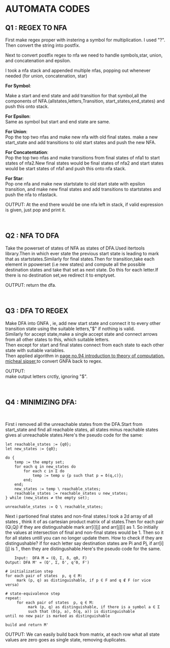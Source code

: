# AUTOMATA CODES

## Q1 : REGEX TO NFA
First make regex proper with instering a symbol for multiplication. I used "?". Then convert the string into postfix.

Next to convert postfix regex to nfa we need to handle symbols,star, union, and concatenation and epsilon.

I took a nfa stack and appended multiple nfas, popping out whenever needed (for union, concatenation, star)

<b>For Symbol</b>:<br>
    
Make a start and end state and add transition for that symbol,all the components of NFA.(allstates,letters,Transition, start_states,end_states) and push this onto stack.

<b>For Epsilon</b>:<br>
    Same as symbol but start and end state are same.

<b>For Union</b>:<br>
    Pop the top two nfas and make new nfa with old final states.
    make a new start_state and add transitions to old start states and push the new NFA.

<b>For Concatentation</b>:<br>
    Pop the top two nfas and make transitions from final states of nfa1 to start states of nfa2.New final states would be final states of nfa2 and start states would be start states of nfa1 and push this onto nfa stack.



<b>For Star</b>:<br>
    Pop one nfa and make new startstate to old start state with epsilon transition, and make new final states and add transitions to startstates and push the nfa to nfastack.

OUTPUT:
  At the end there would be one nfa left in stack, if valid expression is given, just pop and print it.

   
<br>

## Q2 : NFA TO DFA

Take the powerset of states of NFA as states of DFA.Used itertools library.Then in which ever state the previous start state is leading to mark that as startstates.Similarly for final states.Then for transition,take each element in ppowerset (i.e new states)  and compute all the possible destination states and take that set as next state. Do this for each letter.If there is no destination set,we redirect it to emptyset.

OUTPUT: return the  dfa.

<br>

## Q3 : DFA TO REGEX

Make DFA into GNFA , ie, add new start state and connect it to every other transition state using the suitable letters,"$" if nothing is valid.<br>
Similarly for accept state,make a single accept state and connect arrows from all other states to this, which suitable letters.
<br>
Then except for start and final states connect from each state to each other state with sutiable variables.
<br>
Then applied algorithm in [page no.94 introduction to theory of computation. micheal sipser](http://fuuu.be/polytech/INFOF408/Introduction-To-The-Theory-Of-Computation-Michael-Sipser.pdf),to convert GNFA back to regex.


OUTPUT:<br>
    make output letters crctly, ignoring "$". 


<br>

## Q4 : MINIMIZING DFA:
<br>   

First i removed all the unreachable states from the DFA.Start from start_state and find all reachable states, all states minus reachable states gives al unreachable states.Here's the pseudo code for the same:
    
    
    let reachable_states := {q0};
    let new_states := {q0};

    do {
        temp := the empty set;
        for each q in new_states do
            for each c in Σ do
                temp := temp ∪ {p such that p = δ(q,c)};
            end;
        end;
        new_states := temp \ reachable_states;
        reachable_states := reachable_states ∪ new_states;
    } while (new_states ≠ the empty set);

    unreachable_states := Q \ reachable_states;
    
Next i partioned final states and non-final states.I took a 2d array of all states , think it of as cartesian product matrix of al states.Then for each pair (Qi,Qj) if they are distingushable mark arr[i][j] and arr[j][i] as 1. So initially the values at intersection of final and non-final states would be 1.
    Then so it for all states untill you can no longer update them.
How to check if they are distingushable? if for each letter say destination states are Pi and Pj, if arr[i][j] is 1 , then they are distingushable.Here's the pseudo code for the same.

        Input:  DFA M = (Q, Σ, δ, q0, F)
    Output: DFA M' = (Q', Σ, δ', q'0, F')

    # initialization step
    for each pair of states  p, q ∈ M:
         mark (p, q) as distinguishable, if p ∈ F and q ∉ F (or vice versa)

    # state-equivalence step
    repeat:
         for each pair of states  p, q ∈ M:
              mark (p, q) as distinguishable, if there is a symbol a ∈ Σ
              such that (δ(p, a), δ(q, a)) is distinguishable
    until no new pair is marked as distinguishable

    build and return M'

OUTPUT:
    We can easily build back from matrix, at each row what all state values are zero goes as single state, removing duplicates.